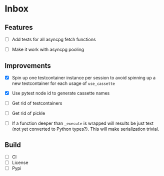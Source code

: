 # Inbox

## Features

- [ ] Add tests for all asyncpg fetch functions
- [ ] Make it work with asyncpg pooling


## Improvements

- [x] Spin up one testcontainer instance per session to avoid spinning up a new testcontainer for each usage of `use_cassette`
- [x] Use pytest node id to generate cassette names
- [ ] Get rid of testcontainers
- [ ] Get rid of pickle
- [ ] If a function deeper than `_execute` is wrapped will results be just text (not yet converted to Python types?). This will make serialization trivial.


## Build

- [ ] CI
- [ ] License
- [ ] Pypi
